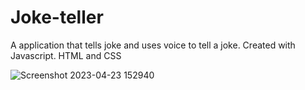 # Joke-teller

A application that tells joke and uses voice to tell a joke. Created with Javascript. HTML and CSS

![Screenshot 2023-04-23 152940](https://user-images.githubusercontent.com/130646112/233842732-8b635df8-56a5-4a57-9743-d4823771b8a6.png)
